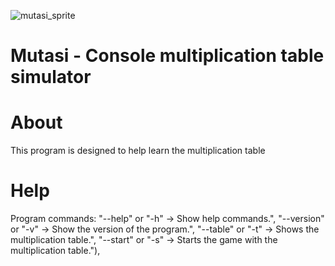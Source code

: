 ![mutasi_sprite](https://user-images.githubusercontent.com/81178428/132256841-40b05fff-5bb6-44fb-ada6-e07d310c9d4e.jpg)

# Mutasi - Console multiplication table simulator

# About
This program is designed to help learn the multiplication table

# Help
Program commands: 
"--help"    or "-h" -> Show help commands.",
"--version" or "-v" -> Show the version of the program.",
"--table"   or "-t" -> Shows the multiplication table.",
"--start"   or "-s" -> Starts the game with the multiplication table."),
